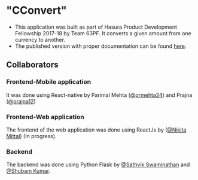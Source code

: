 # "CConvert" 
* This application was built as part of Hasura Product Development Fellowship 2017-18 by Team 63PF. It converts a given amount from one currency to another.
* The published version with proper documentation can be found [here](https://hasura.io/hub/projects/prmehta24/currency_converter_bot_cconvert). 


## Collaborators
### Frontend-Mobile application
It was done using React-native by Parimal Mehta  ([@prmehta24](https://github.com/prmehta24)) and Prajna ([@prajna12](https://github.com/Prajna12))

### Frontend-Web application
The frontend of the web application was done using ReactJs by ([@Nikita Mittal](https://github.com/NikitaMittal97)) (In progress).

### Backend
The backend was done using Python Flask by [@Sathvik Swaminathan](https://github.com/CYBONYMOUS) and [@Shubam Kumar](https://github.com/shubh199815). 

